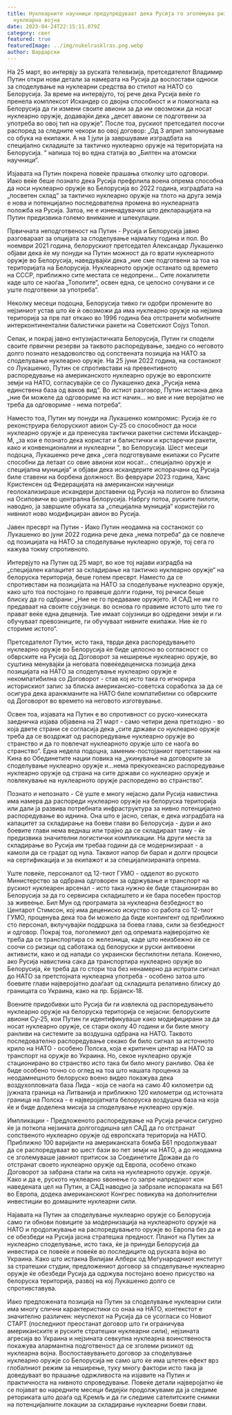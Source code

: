 ```yaml
---
title: Нуклеарните научници предупредуваат дека Русија го зголемува ризикот од
  нуклеарна војна
date: 2023-04-24T22:15:11.079Z
category: свет
featured: true
featuredImage: ../img/nukelrasklras.png.webp
author: Вардарски
---
```


На 25 март, во интервју за руската телевизија, претседателот Владимир Путин откри нови детали за намерата на Русија да воспостави односи за споделување на нуклеарни средства во стилот на НАТО со Белорусија. За време на интервјуто, тој рече дека Русија веќе го пренела комплексот Искандер со двојна способност и и помогнала на Белорусија да ги измени своите авиони за да им овозможи да носат нуклеарно оружје, додавајќи дека „десет авиони се подготвени за употреба во овој тип на оружје“. После тоа, рускиот претседател посочи распоред за следните чекори во овој договор: „Од 3 април започнуваме со обука на екипажи. А на 1 јули ја завршуваме изградбата на специјално складиште за тактичко нуклеарно оружје на територијата на Белорусија. “ напиша тој во една статија во „Билтен на атомски научници“.

Изјавата на Путин покрена повеќе прашања отколку што одговори. Иако веќе беше познато дека Русија префрлила воена опрема способна да носи нуклеарно оружје во Белорусија во 2022 година, изградбата на „посветен склад“ за тактичко нуклеарно оружје на тлото на друга земја е нова и потенцијално последователна промена во нуклеарната положба на Русија. Затоа, не е изненадувачки што декларацијата на Путин предизвика големо внимание и шпекулации.

Првичната неподготвеност на Путин - Русија и Белорусија јавно разговараат за опцијата за споделување најмалку година и пол. Во ноември 2021 година, белорускиот претседател Александар Лукашенко објави дека ќе му понуди на Путин можност да го врати нуклеарното оружје во Белорусија, наведувајќи дека „ние сме подготвени за тоа на територијата на Белорусија. Нуклеарното оружје останато од времето на СССР, приближно сите местата се недопрени... Сите локалитети каде што се наоѓаа „Тополите“, освен една, се целосно сочувани и се уште подготвени за употреба“.

Неколку месеци подоцна, Белорусија тивко ги одобри промените во нејзиниот устав што ќе ѝ овозможи да има нуклеарно оружје на нејзина територија за прв пат откако во 1996 година беа отстранети мобилните интерконтинентални балистички ракети на Советскиот Сојуз Топол.

Сепак, и покрај јавно ентузијастичката Белорусија, Путин ги сподели своите првични резерви за таквото распоредување, заедно со неговото долго познато незадоволство од сопствената позиција на НАТО за споделување нуклеарно оружје. На 25 јуни 2022 година, на состанокот со Лукашенко, Путин се спротивстави на превентивното распоредување на американското нуклеарно оружје во европските земји на НАТО, согласувајќи се со Лукашенко дека „Русија нема единствена база од ваков вид“. Во истиот разговор, Путин истакна дека „ние би можеле да одговориме на ист начин... но вие и ние веројатно не треба да одговориме - нема потреба“.

Наместо тоа, Путин му понуди на Лукашенко компромис: Русија ќе го реконструира белорускиот авион Су-25 со способност да носи нуклеарно оружје и да пренесува тактички ракетни системи Искандер-М, „за кои е познато дека користат и балистички и крстаречки ракети, како и конвенционални и нуклеарни “, во Белорусија. Шест месеци подоцна, Лукашенко рече дека „сега подготвуваме екипажи со Русите способни да летаат со овие авиони кои носат... специјално оружје и специјална муниција“ и објави дека искандерите испорачани од Русија биле ставени на борбена должност. Во февруари 2023 година, Ханс Кристенсен од Федерацијата на американски научници геолокализираше искандери доставени од Русија на полигон во близина на Осиповичи во централна Белорусија. Набргу потоа, руските пилоти, наводно, ја завршиле обуката за „специјална муниција“ користејќи го нивниот ново модифициран авион во Русија.

Јавен пресврт на Путин - Иако Путин неодамна на состанокот со Лукашенко во јуни 2022 година рече дека „нема потреба“ да се повлече од позицијата на НАТО за споделување нуклеарно оружје, тој сега го кажува токму спротивното.

Интервјуто на Путин од 25 март, во кое тој најави изградба на „специјален капацитет за складирање на тактичко нуклеарно оружје“ на белоруска територија, беше голем пресврт. Наместо да се спротивстави на позицијата на НАТО за споделување нуклеарно оружје, како што тоа постојано го правеше долги години, тој речиси беше блиску да го одбрани: „Ние не го предаваме оружјето. И САД не им го предаваат на своите сојузници. во основа го правиме истото што тие го прават веќе една деценија. Тие имаат сојузници во одредени земји и ги обучуваат превозниците, ги обучуваат нивните екипажи. Ние ќе го сториме истото“.

Претседателот Путин, исто така, тврди дека распоредувањето нуклеарно оружје во Белорусија ќе биде целосно во согласност со обврските на Русија од Договорот за неширење нуклеарно оружје, во суштина менувајќи ја неговата повеќедецениска позиција дека позицијата на НАТО за споделување нуклеарно оружје е некомпатибилна со Договорот - став кој исто така го игнорира историскиот запис за блиска американско-советска соработка за да се осигура дека аранжманите на НАТО биле компатибилни со обврските од Договорот во времето на неговото изготвување.

Освен тоа, изјавата на Путин е во спротивност со руско-кинеската заедничка изјава објавена на 21 март - само четири дена претходно - во која двете страни се согласија дека „сите држави со нуклеарно оружје треба да се воздржат од распоредување нуклеарно оружје во странство и да го повлечат нуклеарното оружје што се наоѓа во странство“. Една недела подоцна, заменик-постојаниот претставник на Кина во Обединетите нации повика на „укинување на договорите за споделување нуклеарно оружје и...нема прекуокеанско распоредување нуклеарно оружје од страна на сите држави со нуклеарно оружје и повлекување на нуклеарното оружје распоредено во странство“.

Познато и непознато - Сè уште е многу нејасно дали Русија навистина има намера да распореди нуклеарно оружје на белоруска територија или дали ја развива потребната инфраструктура за нивно потенцијално распоредување во иднина. Она што е јасно, сепак, е дека изградбата на капацитет за складирање на боеви глави во Белорусија - дури и ако боевите глави нема веднаш или трајно да се складираат таму - ќе предизвика значителни логистички компликации. На други места за складирање во Русија им требаа години да се модернизираат - а камоли да се градат од нула. Таквиот напор би барал и долги процеси на сертификација и за екипажот и за специјализираната опрема.

Уште повеќе, персоналот од 12-тиот ГУМО - одделот во руското Министерство за одбрана одговорен за одржување и транспорт на рускиот нуклеарен арсенал - исто така нужно ќе биде стациониран во Белорусија за да го сервисира складиштето и ќе бара посебен простор за живеење. Бил Мун од програмата за нуклеарна безбедност во Центарот Стимсон, кој има децениско искуство со работа со 12-тиот ГУМО, проценува дека тоа би можело да биде контингент од приближно сто персонал, вклучувајќи поддршка за боева глава, сили за безбедност и одговор. Покрај тоа, поголемиот дел од опремата најверојатно ќе треба да се транспортира со железница, каде што неизбежно ќе се соочи со ризици од саботажа од белоруски и руски антивоени активисти, како и од напади со украински беспилотни летала. Конечно, ако Русија навистина сака да транспортира нуклеарно оружје во Белорусија, ќе треба да го стори тоа без ненамерно да испрати сигнал до НАТО за претстојната нуклеарна употреба - особено затоа што боевите глави најверојатно доаѓаат од складишта релативно блиску до границата со Украина, како на пр. Брјанск-18.

Воените придобивки што Русија би ги извлекла од распоредувањето нуклеарно оружје на белоруска територија се нејасни: белоруските авиони Су-25, кои Путин ги идентификуваше како модифицирани за да носат нуклеарно оружје, се стари околу 40 години и би биле многу ранливи на системите за воздушна одбрана на НАТО. Таквото последователно распоредување секако би било сигнал за источното крило на НАТО - особено Полска, која е критичен центар на НАТО за транспорт на оружје во Украина. Но, секое нуклеарно оружје стационирано во странство исто така би било многу ранливо. Ова ќе биде особено точно со оглед на тоа што нашата проценка за неодамнешното белоруско воено видео покажува дека воздухопловната база Лида - која се наоѓа на само 40 километри од јужната граница на Литванија и приближно 120 километри од источната граница на Полска - е најверојатната белоруска воздушна база на која ќе и биде доделена мисија за споделување нуклеарно оружје.

Импликации - Предложеното распоредување на Русија речиси сигурно ќе ја поткопа нејзината долгогодишна цел САД да го отстранат сопственото нуклеарно оружје од европската територија на НАТО. Приближно 100 варијанти на американската бомба Б61 продолжуваат да се распоредуваат во шест бази во пет земји на НАТО, а до неодамна се зголемуваше јавниот притисок за Соединетите Држави да го отстранат своето нуклеарно оружје од Европа, особено откако Договорот за забрана стапи на сила на нуклеарното оружје. оружје. Како и да е, руското нуклеарно ѕвонење го запре напредокот кон наведената цел на Путин, а САД наводно ја забрзале испораката на Б61 во Европа, додека американскиот Конгрес повикува на дополнителни инвестиции во домашните нуклеарни сили.

Најавата на Путин за споделување нуклеарно оружје со Белорусија само ги обнови повиците за модернизација на нуклеарното оружје на НАТО и продолжување на распоредувањето оружје во Европа без да и се обезбеди на Русија јасна стратешка предност. Планот на Путин за нуклеарно споделување, исто така, ќе ја принуди Белорусија да инвестира се повеќе и повеќе во последиците од руската војна во Украина. Како што истакна Вилијам Алберк од Меѓународниот институт за стратешки студии, предложениот договор за споделување нуклеарно оружје ќе обезбеди Русија да одржува постојано воено присуство на белоруска територија, развој на кој Лукашенко долго се спротивставува.

Иако предложената позиција на Путин за споделување нуклеарни сили има многу слични карактеристики со онаа на НАТО, контекстот е значително различен: неуспехот на Русија да се усогласи со Новиот СТАРТ (последниот преостанат договор што ги ограничува американските и руските стратешки нуклеарни сили), нејзината агресија во Украина и нејзината севкупна нуклеарна воинственоста покажува алармантна подготвеност да се зголеми ризикот од нуклеарна војна. Воспоставувањето договор за споделување нуклеарно оружје со Белорусија не само што ќе има штетен ефект врз глобалниот режим за неширење, туку многу фактори исто така ја доведуваат во прашање одржливоста на изјавите на Путин и практичноста на нивното спроведување. Повеќе детали најверојатно ќе се појават во наредните месеци бидејќи продолжуваме да ја следиме реториката што доаѓа од Кремљ и да ги следиме сателитските снимки на потенцијалните локации за складирање нуклеарни боеви глави.
